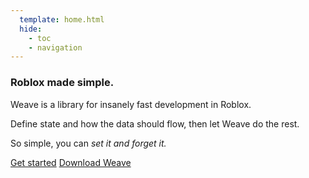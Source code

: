 ```yaml
---
  template: home.html
  hide:
    - toc
    - navigation
---
```


<div id="weavedoc-home" markdown>
<section id="weavedoc-home-main">
<section id="weavedoc-home-main-inner">
<h1>Roblox made simple.</h1>
<p>
Weave is a library for insanely fast development in Roblox. 
</p>
<p>
Define state and how the data should flow, then let Weave do the rest. 
</p>
<p>
So simple, you can <em>set it and forget it.</em>
</p>
<nav>
<a href="./tutorials">Get started</a>
<a href="https://github.com/andrewtdiz/Weave/releases">Download Weave</a>
</nav>
</section>
</section>
